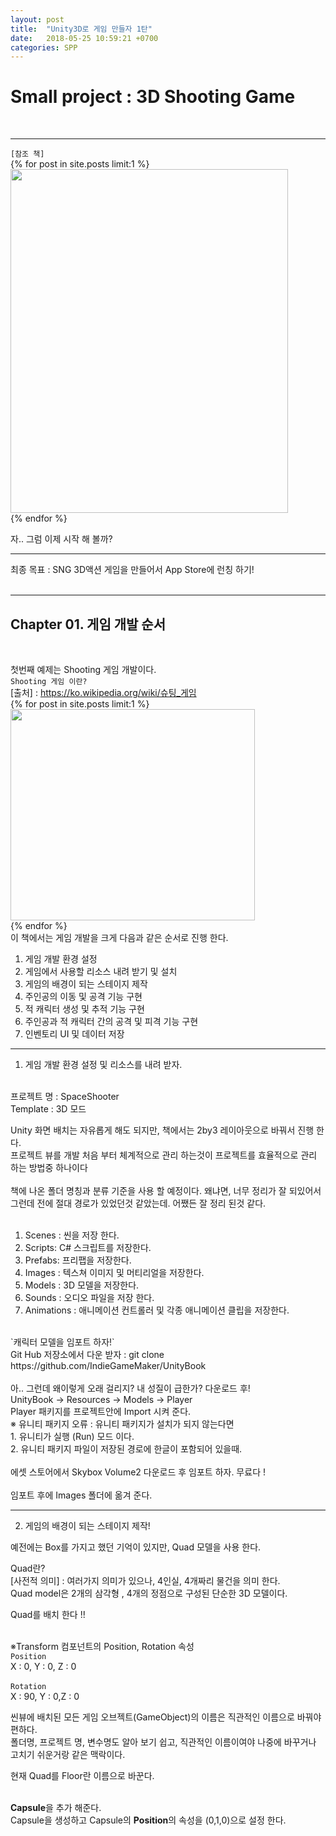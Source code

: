 ```yaml
---
layout: post
title:  "Unity3D로 게임 만들자 1탄"
date:   2018-05-25 10:59:21 +0700
categories: SPP
---
```

<h1> Small project : 3D Shooting Game </h1> <br>

---
`[참조 책]` <br>
{% for post in site.posts limit:1 %}
<img src="https://paypulse.github.io/assets/images/unityBook.png" width="444" height="550"/>  
{% endfor %}
<br>

자.. 그럼 이제 시작 해 볼까?

---
<div class="redFont"> 최종 목표 : SNG 3D액션 게임을 만들어서 App Store에 런칭 하기!
</div><br>

---
<h2>Chapter 01. 게임 개발 순서 </h2><br>

첫번째 예제는 Shooting 게임 개발이다. <br>
`Shooting 게임 이란?` <br>
[출처] : https://ko.wikipedia.org/wiki/슈팅_게임 <br>
{% for post in site.posts limit:1 %}
<img src="https://paypulse.github.io/assets/images/shootingEx1.png" width="391" height="338"/>  
{% endfor %}
<br>
이 책에서는 게임 개발을 크게 다음과 같은 순서로 진행 한다. <br>
1. 게임 개발 환경 설정 <br>
2. 게임에서 사용할 리소스 내려 받기 및 설치 <br>
3. 게임의 배경이 되는 스테이지 제작 <br>
4. 주인공의 이동 및 공격 기능 구현 <br>
5. 적 캐릭터 생성 및 추적 기능 구현 <br>
6. 주인공과 적 캐릭터 간의 공격 및 피격 기능 구현 <br>
7. 인벤토리 UI 및 데이터 저장 <br>

---
1. 게임 개발 환경 설정 및 리소스를 내려 받자. <br>
<br>
프로젝트 명 : SpaceShooter <br>
Template   : 3D 모드 <br>

Unity 화면 배치는 자유롭게 해도 되지만, 책에서는 2by3 레이아웃으로 바꿔서 진행 한다.<br>
프로젝트 뷰를 개발 처음 부터 체계적으로 관리 하는것이 프로젝트를 효율적으로 관리 하는 방법중 하나이다 <br>
<br>
책에 나온 폴더 명칭과 분류 기준을 사용 할 예정이다. 왜냐면, 너무 정리가 잘 되있어서 <br>
그런데 전에 절대 경로가 있었던것 같았는데. 어쨌든 잘 정리 된것 같다. <br>
<br>
01. Scenes : 씬을 저장 한다. <br>
02. Scripts: C# 스크립트를 저장한다. <br>
03. Prefabs: 프리팹을 저장한다. <br>
04. Images : 텍스쳐 이미지 및 머티리얼을 저장한다.<br>
05. Models : 3D 모델을 저장한다. <br>
06. Sounds : 오디오 파일을 저장 한다. <br>
07. Animations : 애니메이션 컨트롤러 및 각종 애니메이션 클립을 저장한다. <br>

<br>
`캐릭터 모델을 임포트 하자!` <br>
<div class="blueFont">Git Hub 저장소에서 다운 받자 :
 git clone https://github.com/IndieGameMaker/UnityBook
</div><br>
아.. 그런데 왜이렇게 오래 걸리지? 내 성질이 급한가? 다운로드 후! <br>
<div class="blueFont"> UnityBook  -> Resources -> Models -> Player
</div> Player 패키지를 프로젝트안에 Import 시켜 준다. <br>

<div class="redFont">
  ※ 유니티 패키지 오류 : 유니티 패키지가 설치가 되지 않는다면 <br>
  1. 유니티가 실행 (Run) 모드 이다.<br>
  2. 유니티 패키지 파일이 저장된 경로에 한글이 포함되어 있을때.
</div><br>

<div class="blueFont">
에셋 스토어에서 Skybox Volume2 다운로드 후 임포트 하자. 무료다 !
</div><br>
임포트 후에 Images 폴더에 옮겨 준다.<br>

---
2. 게임의 배경이 되는 스테이지 제작!<br>

예전에는 Box를 가지고 했던 기억이 있지만, Quad 모델을 사용 한다. <br>

Quad란?<br>
[사전적 의미] : 여러가지 의미가 있으나, 4인실, 4개짜리 물건을 의미 한다. <br>
Quad model은 2개의 삼각형 , 4개의 정점으로 구성된 단순한 3D 모델이다. <br>

<div class="blueFont">Quad를 배치 한다 !!
</div><br>

※Transform 컴포넌트의 Position, Rotation 속성 <br>
`Position`<br>
X : 0, Y : 0, Z : 0 <br><br>
`Rotation`<br>
X : 90, Y : 0,Z : 0 <br>

씬뷰에 배치된 모든 게임 오브젝트(GameObject)의 이름은 직관적인 이름으로 바꿔야 편하다. <br>
폴더명, 프로젝트 명, 변수명도 알아 보기 쉽고, 직관적인 이름이여야 나중에 바꾸거나 고치기 쉬운거랑 같은 맥락이다.
<br>

<div class="blueFont">현재 Quad를 Floor란 이름으로 바꾼다.
</div><br>

<b>Capsule</b>을 추가 해준다. <br>
Capsule을 생성하고 Capsule의 <b>Position</b>의 속성을 (0,1,0)으로 설정 한다.<br>

